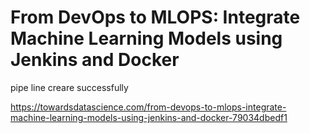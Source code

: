 # From DevOps to MLOPS: Integrate Machine Learning Models using Jenkins and Docker

pipe line creare successfully


https://towardsdatascience.com/from-devops-to-mlops-integrate-machine-learning-models-using-jenkins-and-docker-79034dbedf1
